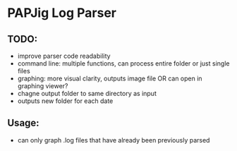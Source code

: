 # PAPJig Log Parser

## TODO:
- improve parser code readability
- command line: multiple functions, can process entire folder or just single files
- graphing: more visual clarity, outputs image file OR can open in graphing viewer?
- chagne output folder to same directory as input 
- outputs new folder for each date



## Usage:
- can only graph .log files that have already been previously parsed